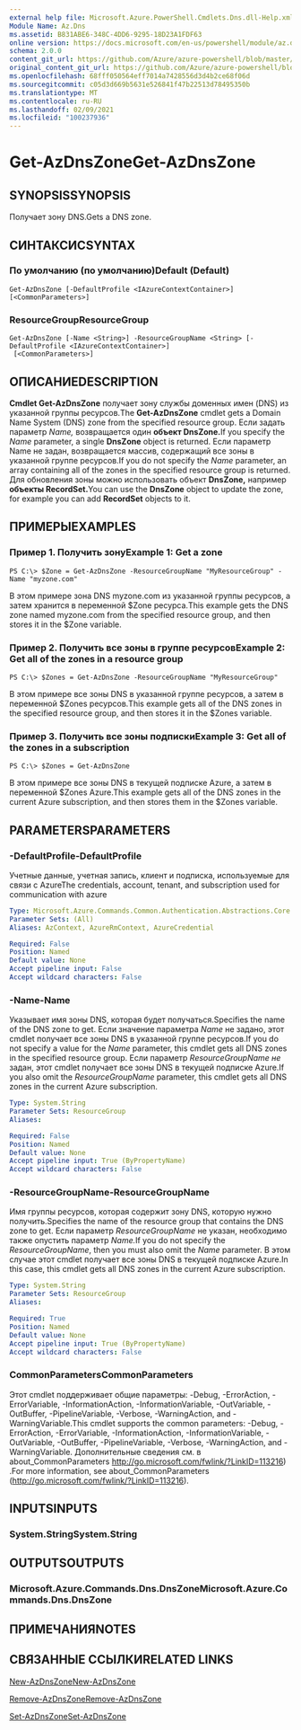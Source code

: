 ```yaml
---
external help file: Microsoft.Azure.PowerShell.Cmdlets.Dns.dll-Help.xml
Module Name: Az.Dns
ms.assetid: B831ABE6-348C-4DD6-9295-18D23A1FDF63
online version: https://docs.microsoft.com/en-us/powershell/module/az.dns/get-azdnszone
schema: 2.0.0
content_git_url: https://github.com/Azure/azure-powershell/blob/master/src/Dns/Dns/help/Get-AzDnsZone.md
original_content_git_url: https://github.com/Azure/azure-powershell/blob/master/src/Dns/Dns/help/Get-AzDnsZone.md
ms.openlocfilehash: 68fff050564eff7014a7428556d3d4b2ce68f06d
ms.sourcegitcommit: c05d3d669b5631e526841f47b22513d78495350b
ms.translationtype: MT
ms.contentlocale: ru-RU
ms.lasthandoff: 02/09/2021
ms.locfileid: "100237936"
---
```

# <span data-ttu-id="12e98-101">Get-AzDnsZone</span><span class="sxs-lookup"><span data-stu-id="12e98-101">Get-AzDnsZone</span></span>

## <span data-ttu-id="12e98-102">SYNOPSIS</span><span class="sxs-lookup"><span data-stu-id="12e98-102">SYNOPSIS</span></span>
<span data-ttu-id="12e98-103">Получает зону DNS.</span><span class="sxs-lookup"><span data-stu-id="12e98-103">Gets a DNS zone.</span></span>

## <span data-ttu-id="12e98-104">СИНТАКСИС</span><span class="sxs-lookup"><span data-stu-id="12e98-104">SYNTAX</span></span>

### <span data-ttu-id="12e98-105">По умолчанию (по умолчанию)</span><span class="sxs-lookup"><span data-stu-id="12e98-105">Default (Default)</span></span>
```
Get-AzDnsZone [-DefaultProfile <IAzureContextContainer>] [<CommonParameters>]
```

### <span data-ttu-id="12e98-106">ResourceGroup</span><span class="sxs-lookup"><span data-stu-id="12e98-106">ResourceGroup</span></span>
```
Get-AzDnsZone [-Name <String>] -ResourceGroupName <String> [-DefaultProfile <IAzureContextContainer>]
 [<CommonParameters>]
```

## <span data-ttu-id="12e98-107">ОПИСАНИЕ</span><span class="sxs-lookup"><span data-stu-id="12e98-107">DESCRIPTION</span></span>
<span data-ttu-id="12e98-108">**Cmdlet Get-AzDnsZone** получает зону службы доменных имен (DNS) из указанной группы ресурсов.</span><span class="sxs-lookup"><span data-stu-id="12e98-108">The **Get-AzDnsZone** cmdlet gets a Domain Name System (DNS) zone from the specified resource group.</span></span>
<span data-ttu-id="12e98-109">Если задать параметр *Name,* возвращается один **объект DnsZone.**</span><span class="sxs-lookup"><span data-stu-id="12e98-109">If you specify the *Name* parameter, a single **DnsZone** object is returned.</span></span>
<span data-ttu-id="12e98-110">Если параметр Name  не задан, возвращается массив, содержащий все зоны в указанной группе ресурсов.</span><span class="sxs-lookup"><span data-stu-id="12e98-110">If you do not specify the *Name* parameter, an array containing all of the zones in the specified resource group is returned.</span></span>
<span data-ttu-id="12e98-111">Для обновления зоны можно использовать объект **DnsZone,** например **объекты RecordSet.**</span><span class="sxs-lookup"><span data-stu-id="12e98-111">You can use the **DnsZone** object to update the zone, for example you can add **RecordSet** objects to it.</span></span>

## <span data-ttu-id="12e98-112">ПРИМЕРЫ</span><span class="sxs-lookup"><span data-stu-id="12e98-112">EXAMPLES</span></span>

### <span data-ttu-id="12e98-113">Пример 1. Получить зону</span><span class="sxs-lookup"><span data-stu-id="12e98-113">Example 1: Get a zone</span></span>
```
PS C:\> $Zone = Get-AzDnsZone -ResourceGroupName "MyResourceGroup" -Name "myzone.com"
```

<span data-ttu-id="12e98-114">В этом примере зона DNS myzone.com из указанной группы ресурсов, а затем хранится в переменной $Zone ресурса.</span><span class="sxs-lookup"><span data-stu-id="12e98-114">This example gets the DNS zone named myzone.com from the specified resource group, and then stores it in the $Zone variable.</span></span>

### <span data-ttu-id="12e98-115">Пример 2. Получить все зоны в группе ресурсов</span><span class="sxs-lookup"><span data-stu-id="12e98-115">Example 2: Get all of the zones in a resource group</span></span>
```
PS C:\> $Zones = Get-AzDnsZone -ResourceGroupName "MyResourceGroup"
```

<span data-ttu-id="12e98-116">В этом примере все зоны DNS в указанной группе ресурсов, а затем в переменной $Zones ресурсов.</span><span class="sxs-lookup"><span data-stu-id="12e98-116">This example gets all of the DNS zones in the specified resource group, and then stores it in the $Zones variable.</span></span>

### <span data-ttu-id="12e98-117">Пример 3. Получить все зоны подписки</span><span class="sxs-lookup"><span data-stu-id="12e98-117">Example 3: Get all of the zones in a subscription</span></span>
```
PS C:\> $Zones = Get-AzDnsZone
```

<span data-ttu-id="12e98-118">В этом примере все зоны DNS в текущей подписке Azure, а затем в переменной $Zones Azure.</span><span class="sxs-lookup"><span data-stu-id="12e98-118">This example gets all of the DNS zones in the current Azure subscription, and then stores them in the $Zones variable.</span></span>

## <span data-ttu-id="12e98-119">PARAMETERS</span><span class="sxs-lookup"><span data-stu-id="12e98-119">PARAMETERS</span></span>

### <span data-ttu-id="12e98-120">-DefaultProfile</span><span class="sxs-lookup"><span data-stu-id="12e98-120">-DefaultProfile</span></span>
<span data-ttu-id="12e98-121">Учетные данные, учетная запись, клиент и подписка, используемые для связи с Azure</span><span class="sxs-lookup"><span data-stu-id="12e98-121">The credentials, account, tenant, and subscription used for communication with azure</span></span>

```yaml
Type: Microsoft.Azure.Commands.Common.Authentication.Abstractions.Core.IAzureContextContainer
Parameter Sets: (All)
Aliases: AzContext, AzureRmContext, AzureCredential

Required: False
Position: Named
Default value: None
Accept pipeline input: False
Accept wildcard characters: False
```

### <span data-ttu-id="12e98-122">-Name</span><span class="sxs-lookup"><span data-stu-id="12e98-122">-Name</span></span>
<span data-ttu-id="12e98-123">Указывает имя зоны DNS, которая будет получаться.</span><span class="sxs-lookup"><span data-stu-id="12e98-123">Specifies the name of the DNS zone to get.</span></span>
<span data-ttu-id="12e98-124">Если значение параметра *Name* не задано, этот cmdlet получает все зоны DNS в указанной группе ресурсов.</span><span class="sxs-lookup"><span data-stu-id="12e98-124">If you do not specify a value for the *Name* parameter, this cmdlet gets all DNS zones in the specified resource group.</span></span>
<span data-ttu-id="12e98-125">Если параметр *ResourceGroupName не* задан, этот cmdlet получает все зоны DNS в текущей подписке Azure.</span><span class="sxs-lookup"><span data-stu-id="12e98-125">If you also omit the *ResourceGroupName* parameter, this cmdlet gets all DNS zones in the current Azure subscription.</span></span>

```yaml
Type: System.String
Parameter Sets: ResourceGroup
Aliases:

Required: False
Position: Named
Default value: None
Accept pipeline input: True (ByPropertyName)
Accept wildcard characters: False
```

### <span data-ttu-id="12e98-126">-ResourceGroupName</span><span class="sxs-lookup"><span data-stu-id="12e98-126">-ResourceGroupName</span></span>
<span data-ttu-id="12e98-127">Имя группы ресурсов, которая содержит зону DNS, которую нужно получить.</span><span class="sxs-lookup"><span data-stu-id="12e98-127">Specifies the name of the resource group that contains the DNS zone to get.</span></span>
<span data-ttu-id="12e98-128">Если параметр *ResourceGroupName* не указан, необходимо также опустить параметр *Name.*</span><span class="sxs-lookup"><span data-stu-id="12e98-128">If you do not specify the *ResourceGroupName*, then you must also omit the *Name* parameter.</span></span>
<span data-ttu-id="12e98-129">В этом случае этот cmdlet получает все зоны DNS в текущей подписке Azure.</span><span class="sxs-lookup"><span data-stu-id="12e98-129">In this case, this cmdlet gets all DNS zones in the current Azure subscription.</span></span>

```yaml
Type: System.String
Parameter Sets: ResourceGroup
Aliases:

Required: True
Position: Named
Default value: None
Accept pipeline input: True (ByPropertyName)
Accept wildcard characters: False
```

### <span data-ttu-id="12e98-130">CommonParameters</span><span class="sxs-lookup"><span data-stu-id="12e98-130">CommonParameters</span></span>
<span data-ttu-id="12e98-131">Этот cmdlet поддерживает общие параметры: -Debug, -ErrorAction, -ErrorVariable, -InformationAction, -InformationVariable, -OutVariable, -OutBuffer, -PipelineVariable, -Verbose, -WarningAction, and -WarningVariable.</span><span class="sxs-lookup"><span data-stu-id="12e98-131">This cmdlet supports the common parameters: -Debug, -ErrorAction, -ErrorVariable, -InformationAction, -InformationVariable, -OutVariable, -OutBuffer, -PipelineVariable, -Verbose, -WarningAction, and -WarningVariable.</span></span> <span data-ttu-id="12e98-132">Дополнительные сведения см. в about_CommonParameters http://go.microsoft.com/fwlink/?LinkID=113216) .</span><span class="sxs-lookup"><span data-stu-id="12e98-132">For more information, see about_CommonParameters (http://go.microsoft.com/fwlink/?LinkID=113216).</span></span>

## <span data-ttu-id="12e98-133">INPUTS</span><span class="sxs-lookup"><span data-stu-id="12e98-133">INPUTS</span></span>

### <span data-ttu-id="12e98-134">System.String</span><span class="sxs-lookup"><span data-stu-id="12e98-134">System.String</span></span>

## <span data-ttu-id="12e98-135">OUTPUTS</span><span class="sxs-lookup"><span data-stu-id="12e98-135">OUTPUTS</span></span>

### <span data-ttu-id="12e98-136">Microsoft.Azure.Commands.Dns.DnsZone</span><span class="sxs-lookup"><span data-stu-id="12e98-136">Microsoft.Azure.Commands.Dns.DnsZone</span></span>

## <span data-ttu-id="12e98-137">ПРИМЕЧАНИЯ</span><span class="sxs-lookup"><span data-stu-id="12e98-137">NOTES</span></span>

## <span data-ttu-id="12e98-138">СВЯЗАННЫЕ ССЫЛКИ</span><span class="sxs-lookup"><span data-stu-id="12e98-138">RELATED LINKS</span></span>

[<span data-ttu-id="12e98-139">New-AzDnsZone</span><span class="sxs-lookup"><span data-stu-id="12e98-139">New-AzDnsZone</span></span>](./New-AzDnsZone.md)

[<span data-ttu-id="12e98-140">Remove-AzDnsZone</span><span class="sxs-lookup"><span data-stu-id="12e98-140">Remove-AzDnsZone</span></span>](./Remove-AzDnsZone.md)

[<span data-ttu-id="12e98-141">Set-AzDnsZone</span><span class="sxs-lookup"><span data-stu-id="12e98-141">Set-AzDnsZone</span></span>](./Set-AzDnsZone.md)
